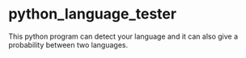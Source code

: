 # python_language_tester
This python program can detect your language and it can also give a probability between two languages.
